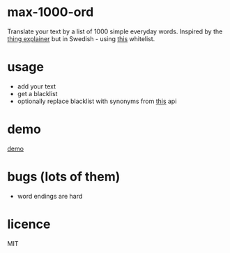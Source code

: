 # max-1000-ord
Translate your text by a list of 1000 simple everyday words. Inspired by the [thing explainer](https://xkcd.com/thing-explainer/) but in Swedish - using [this](http://rl.se/tusen.html) whitelist.

# usage
- add your text
- get a blacklist
- optionally replace blacklist with synonyms from [this](http://www.synonymer.se/) api

# demo
[demo](http://codepen.io/KarlPokus/debug/KgPVYb)

# bugs (lots of them)
- word endings are hard

# licence
MIT
